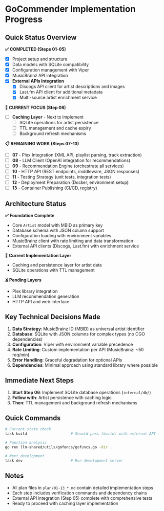 # GoCommender Implementation Progress

## Quick Status Overview

**✅ COMPLETED (Steps 01-05)**
- [x] Project setup and structure
- [x] Data models with SQLite compatibility  
- [x] Configuration management with Viper
- [x] MusicBrainz API integration
- [x] **External APIs Integration**
  - [x] Discogs API client for artist descriptions and images
  - [x] Last.fm API client for additional metadata
  - [x] Multi-source artist enrichment service

**🚧 CURRENT FOCUS (Step 06)**
- [ ] **Caching Layer** - Next to implement
  - [ ] SQLite operations for artist persistence
  - [ ] TTL management and cache expiry
  - [ ] Background refresh mechanisms

**📋 REMAINING WORK (Steps 07-13)**
- [ ] **07** - Plex Integration (XML API, playlist parsing, track extraction)  
- [ ] **08** - LLM Client (OpenAI integration for recommendations)
- [ ] **09** - Recommendation Engine (orchestrate all services)
- [ ] **10** - HTTP API (REST endpoints, middleware, JSON responses)
- [ ] **11** - Testing Strategy (unit tests, integration tests)
- [ ] **12** - Deployment Preparation (Docker, environment setup)
- [ ] **13** - Container Publishing (CI/CD, registry)

## Architecture Status

**✅ Foundation Complete**
- Core `Artist` model with MBID as primary key
- Database schema with JSON column support  
- Configuration loading with environment variables
- MusicBrainz client with rate limiting and data transformation
- External API clients (Discogs, Last.fm) with enrichment service

**🔄 Current Implementation Layer**
- Caching and persistence layer for artist data
- SQLite operations with TTL management

**⏳ Pending Layers**
- Plex library integration  
- LLM recommendation generation
- HTTP API and web interface

## Key Technical Decisions Made

1. **Data Strategy**: MusicBrainz ID (MBID) as universal artist identifier
2. **Database**: SQLite with JSON columns for complex types (no CGO dependencies)
3. **Configuration**: Viper with environment variable precedence
4. **Rate Limiting**: Custom implementation per API (MusicBrainz: ~50 req/min)
5. **Error Handling**: Graceful degradation for optional APIs
6. **Dependencies**: Minimal approach using standard library where possible

## Immediate Next Steps

1. **Start Step 06**: Implement SQLite database operations (`internal/db/`)
2. **Follow with**: Artist persistence with caching logic
3. **Then**: TTL management and background refresh mechanisms

## Quick Commands

```bash
# Current state check
task build                    # Should pass (builds with external API integration)

# Function analysis  
go run llm-shared/utils/gofuncs/gofuncs.go -dir .

# Next development
task dev                      # Run development server
```

## Notes

- All plan files in `plan/01-13_*.md` contain detailed implementation steps
- Each step includes verification commands and dependency chains
- External API integration (Step 05) complete with comprehensive tests
- Ready to proceed with caching layer implementation